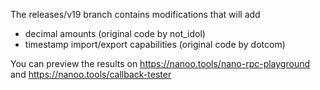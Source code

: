 The releases/v19 branch contains modifications that will add 
- decimal amounts (original code by not_idol) 
- timestamp import/export capabilities (original code by dotcom)

You can preview the results on https://nanoo.tools/nano-rpc-playground and https://nanoo.tools/callback-tester
